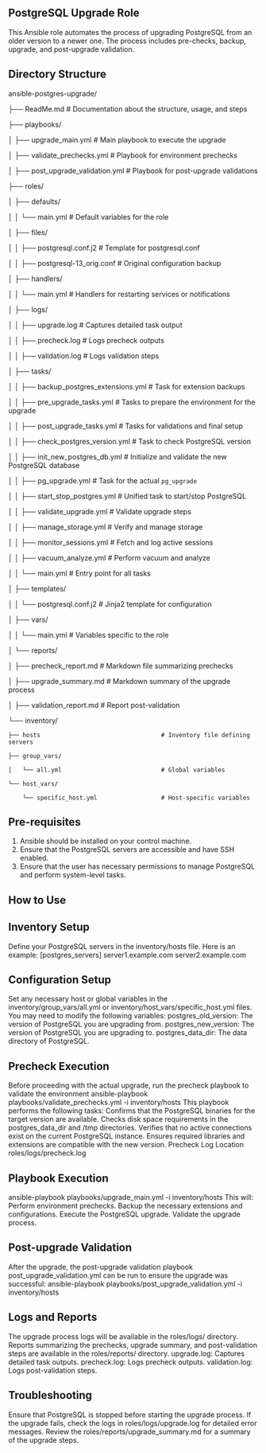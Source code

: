 PostgreSQL Upgrade Role
-----------------------
This Ansible role automates the process of upgrading PostgreSQL from an older version to a newer one. The process includes pre-checks, backup, upgrade, and post-upgrade validation.

Directory Structure
-------------------

ansible-postgres-upgrade/

├── ReadMe.md                                  # Documentation about the structure, usage, and steps

├── playbooks/

│   ├── upgrade_main.yml                       # Main playbook to execute the upgrade

│   ├── validate_prechecks.yml                 # Playbook for environment prechecks

│   ├── post_upgrade_validation.yml            # Playbook for post-upgrade validations

├── roles/

│   ├── defaults/

│   │   └── main.yml                           # Default variables for the role

│   ├── files/

│   │   ├── postgresql.conf.j2                 # Template for postgresql.conf

│   │   ├── postgresql-13_orig.conf            # Original configuration backup

│   ├── handlers/

│   │   └── main.yml                           # Handlers for restarting services or notifications

│   ├── logs/

│   │   ├── upgrade.log                        # Captures detailed task output

│   │   ├── precheck.log                       # Logs precheck outputs

│   │   ├── validation.log                     # Logs validation steps

│   ├── tasks/

│   │   ├── backup_postgres_extensions.yml     # Task for extension backups

│   │   ├── pre_upgrade_tasks.yml              # Tasks to prepare the environment for the upgrade

│   │   ├── post_upgrade_tasks.yml             # Tasks for validations and final setup

│   │   ├── check_postgres_version.yml         # Task to check PostgreSQL version

│   │   ├── init_new_postgres_db.yml           # Initialize and validate the new PostgreSQL database

│   │   ├── pg_upgrade.yml                     # Task for the actual `pg_upgrade`

│   │   ├── start_stop_postgres.yml            # Unified task to start/stop PostgreSQL

│   │   ├── validate_upgrade.yml               # Validate upgrade steps

│   │   ├── manage_storage.yml                 # Verify and manage storage

│   │   ├── monitor_sessions.yml               # Fetch and log active sessions

│   │   ├── vacuum_analyze.yml                 # Perform vacuum and analyze

│   │   └── main.yml                           # Entry point for all tasks

│   ├── templates/

│   │   └── postgresql.conf.j2                 # Jinja2 template for configuration

│   ├── vars/

│   │   └── main.yml                           # Variables specific to the role

│   └── reports/

│       ├── precheck_report.md                 # Markdown file summarizing prechecks

│       ├── upgrade_summary.md                 # Markdown summary of the upgrade process

│       ├── validation_report.md               # Report post-validation

└── inventory/

    ├── hosts                                  # Inventory file defining servers
    
    ├── group_vars/
    
    │   └── all.yml                            # Global variables
    
    └── host_vars/
    
        └── specific_host.yml                  # Host-specific variables

Pre-requisites
--------------
1. Ansible should be installed on your control machine.
2. Ensure that the PostgreSQL servers are accessible and have SSH enabled.
3. Ensure that the user has necessary permissions to manage PostgreSQL and perform system-level tasks.

How to Use
----------
Inventory Setup
---------------
Define your PostgreSQL servers in the inventory/hosts file. Here is an example:
[postgres_servers]
server1.example.com
server2.example.com

Configuration Setup
-------------------
Set any necessary host or global variables in the inventory/group_vars/all.yml or inventory/host_vars/specific_host.yml files. You may need to modify the following variables:
  postgres_old_version: The version of PostgreSQL you are upgrading from.
  postgres_new_version: The version of PostgreSQL you are upgrading to.
  postgres_data_dir: The data directory of PostgreSQL.
  
Precheck Execution
------------------
  Before proceeding with the actual upgrade, run the precheck playbook to validate the environment
  ansible-playbook playbooks/validate_prechecks.yml -i inventory/hosts
This playbook performs the following tasks:
  Confirms that the PostgreSQL binaries for the target version are available.
  Checks disk space requirements in the postgres_data_dir and /tmp directories.
  Verifies that no active connections exist on the current PostgreSQL instance.
  Ensures required libraries and extensions are compatible with the new version.
Precheck Log Location
  roles/logs/precheck.log

Playbook Execution
------------------
ansible-playbook playbooks/upgrade_main.yml -i inventory/hosts
This will:
    Perform environment prechecks.
    Backup the necessary extensions and configurations.
    Execute the PostgreSQL upgrade.
    Validate the upgrade process.
    
Post-upgrade Validation
-----------------------
After the upgrade, the post-upgrade validation playbook post_upgrade_validation.yml can be run to ensure the upgrade was successful:
ansible-playbook playbooks/post_upgrade_validation.yml -i inventory/hosts

Logs and Reports
----------------
The upgrade process logs will be available in the roles/logs/ directory. Reports summarizing the prechecks, upgrade summary, and post-validation steps are available in the roles/reports/ directory.
  upgrade.log: Captures detailed task outputs.
  precheck.log: Logs precheck outputs.
  validation.log: Logs post-validation steps.
  
Troubleshooting
---------------
  Ensure that PostgreSQL is stopped before starting the upgrade process.
  If the upgrade fails, check the logs in roles/logs/upgrade.log for detailed error messages.
  Review the roles/reports/upgrade_summary.md for a summary of the upgrade steps.
  
